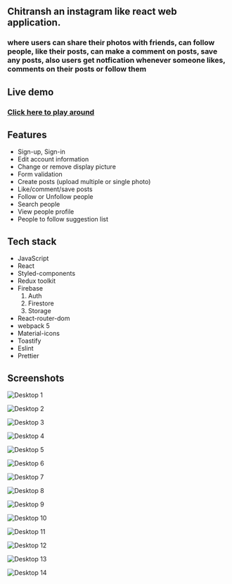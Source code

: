 ## Chitransh an instagram like react web application.

### where users can share their photos with friends, can follow people, like their posts, can make a comment on posts, save any posts, also users get notfication whenever someone likes, comments on their posts or follow them

## Live demo

### [Click here to play around](https://chitransh.netlify.app/)

## Features

- Sign-up, Sign-in
- Edit account information
- Change or remove display picture
- Form validation
- Create posts (upload multiple or single photo)
- Like/comment/save posts
- Follow or Unfollow people
- Search people
- View people profile
- People to follow suggestion list

## Tech stack

- JavaScript
- React
- Styled-components
- Redux toolkit
- Firebase
  1. Auth
  1. Firestore
  1. Storage
- React-router-dom
- webpack 5
- Material-icons
- Toastify
- Eslint
- Prettier

## Screenshots

![Desktop 1](https://github.com/ddepu11/Chitransh/blob/master/screenshots/1.png)

![Desktop 2](https://github.com/ddepu11/Chitransh/blob/master/screenshots/2.png)

![Desktop 3](https://github.com/ddepu11/Chitransh/blob/master/screenshots/3.png)

![Desktop 4](https://github.com/ddepu11/Chitransh/blob/master/screenshots/4.png)

![Desktop 5](https://github.com/ddepu11/Chitransh/blob/master/screenshots/5.png)

![Desktop 6](https://github.com/ddepu11/Chitransh/blob/master/screenshots/6.png)

![Desktop 7](https://github.com/ddepu11/Chitransh/blob/master/screenshots/7.png)

![Desktop 8](https://github.com/ddepu11/Chitransh/blob/master/screenshots/8.png)

![Desktop 9](https://github.com/ddepu11/Chitransh/blob/master/screenshots/9.png)

![Desktop 10](https://github.com/ddepu11/Chitransh/blob/master/screenshots/10.png)

![Desktop 11](https://github.com/ddepu11/Chitransh/blob/master/screenshots/11.png)

![Desktop 12](https://github.com/ddepu11/Chitransh/blob/master/screenshots/12.png)

![Desktop 13](https://github.com/ddepu11/Chitransh/blob/master/screenshots/13.png)

![Desktop 14](https://github.com/ddepu11/Chitransh/blob/master/screenshots/14.png)
